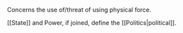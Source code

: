 Concerns the use of/threat of using physical force.

[[State]] and Power, if joined, define the [[Politics|political]].